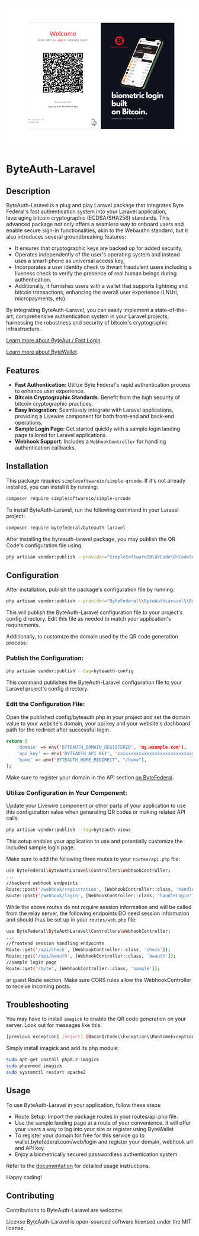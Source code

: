 ![ByteAuth-Laravel Logo](byteauth-laravel.png)

# ByteAuth-Laravel

## Description

ByteAuth-Laravel is a plug and play Laravel package that integrates Byte Federal's fast authentication system into your Laravel application, leveraging bitcoin cryptographic (ECDSA/SHA256) standards. This advanced package not only offers a seamless way to onboard users and enable secure sign-in functionalities, akin to the Webauthn standard, but it also introduces several groundbreaking features: 

- It ensures that cryptographic keys are backed up for added security, 
- Operates independently of the user's operating system and instead uses a smart-phone as universal access key, 
- Incorporates a user identity check to thwart fraudulent users including a liveness check to verify the presence of real human beings during authentication.
- Additionally, it furnishes users with a wallet that supports lightning and bitcoin transactions, enhancing the overall user experience (LNUrl, micropayments, etc).

By integrating ByteAuth-Laravel, you can easily implement a state-of-the-art, comprehensive authentication system in your Laravel projects, harnessing the robustness and security of bitcoin's cryptographic infrastructure.

[Learn more about ByteAut / Fast Login](https://fast.bytefederal.com).

[Learn more about ByteWallet](https://www.bytefederal.com/bytewallet).

## Features

- **Fast Authentication**: Utilize Byte Federal's rapid authentication process to enhance user experience.
- **Bitcoin Cryptographic Standards**: Benefit from the high security of bitcoin cryptographic practices.
- **Easy Integration**: Seamlessly integrate with Laravel applications, providing a Livewire component for both front-end and back-end operations.
- **Sample Login Page**: Get started quickly with a sample login landing page tailored for Laravel applications.
- **Webhook Support**: Includes a `WebhookController` for handling authentication callbacks.

## Installation

This package requires `simplesoftwareio/simple-qrcode`. If it's not already installed, you can install it by running:

```bash
composer require simplesoftwareio/simple-qrcode
```

To install ByteAuth-Laravel, run the following command in your Laravel project:

```bash
composer require bytefederal/byteauth-laravel
```

After installing the byteauth-laravel package, you may publish the QR Code's configuration file using:

```bash
php artisan vendor:publish --provider="SimpleSoftwareIO\QrCode\QrCodeServiceProvider"
```

## Configuration
After installation, publish the package's configuration file by running:

```bash
php artisan vendor:publish --provider="ByteFederal\\ByteAuthLaravel\\ByteAuthServiceProvider"
```
This will publish the ByteAuth-Laravel configuration file to your project's config directory. Edit this file as needed to match your application's requirements.

Additionally, to customize the domain used by the QR code generation process:

### Publish the Configuration:

```bash
php artisan vendor:publish --tag=byteauth-config
```

This command publishes the ByteAuth-Laravel configuration file to your Laravel project's config directory.

### Edit the Configuration File:
Open the published config/byteauth.php in your project and set the domain value to your website's domain, your api key and your website's dashboard path for the redirect after successful login.

```bash
return [
    'domain' => env('BYTEAUTH_DOMAIN_REGISTERED', 'my.example.com'),
    'api_key' => env('BYTEAUTH_API_KEY', 'xxxxxxxxxxxxxxxxxxxxxxxxxxxxxxxxxxxxxxxxx'),
    'home' => env("BYTEAUTH_HOME_REDIRECT", "/home"),
];
```

Make sure to register your domain in the API section [on ByteFederal](https://wallet.bytefederal.com/web/login).

### Utilize Configuration in Your Component:
Update your Livewire component or other parts of your application to use this configuration value when generating QR codes or making related API calls.

```bash
php artisan vendor:publish --tag=byteauth-views
```

This setup enables your application to use and potentially customize the included sample login page.

Make sure to add the following three routes to your `routes/api.php` file:

```bash
use ByteFederal\ByteAuthLaravel\Controllers\WebhookController;
...
//backend webhook endpoints
Route::post('/webhook/registration', [WebhookController::class, 'handleRegistration']);
Route::post('/webhook/login', [WebhookController::class, 'handleLogin']);
```
While the above routes do not require session information and will be called from the relay server, the following endpoints DO need session information and should thus be set up in your `routes/web.php` file:

```bash
use ByteFederal\ByteAuthLaravel\Controllers\WebhookController;
...
//frontend session handling endpoints
Route::get('/api/check', [WebhookController::class, 'check']);
Route::get('/api/bwauth', [WebhookController::class, 'bwauth']);
//sample login page
Route::get('/byte', [WebhookController::class, 'sample']);
```

or guest Route section. Make sure CORS rules allow the WebhookController to receive incoming posts. 

## Troubleshooting
You may have to install `imagick` to enable the QR code generation on your server. Look out for messages like this:

```bash
[previous exception] [object] (BaconQrCode\\Exception\\RuntimeException(code: 0): You need to install the imagick extension to use this back end at /var/www/laravel/vendor/bacon/bacon-qr-code/src/Renderer/Image/ImagickImageBackEnd.php:64)
```
Simply install imagick and add its php module:

```bash
sudo apt-get install php8.2-imagick
sudo phpenmod imagick
sudo systemctl restart apache2
```

## Usage
To use ByteAuth-Laravel in your application, follow these steps:

- Route Setup: Import the package routes in your routes/api.php file.
- Use the sample landing page at a route of your convenience. It will offer your users a way to log into your site or register using ByteWallet
- To register your domain for free for this service go to wallet.bytefederal.com/web/login and register your domain, webhook url and API key.
- Enjoy a biometrically secured passwordless authentication system

Refer to the [documentation](https://fast.bytefederal.com/docs/PlugNPlay/byteauth-laravel) for detailed usage instructions.

Happy coding!

## Contributing
Contributions to ByteAuth-Laravel are welcome.

License
ByteAuth-Laravel is open-sourced software licensed under the MIT license.
